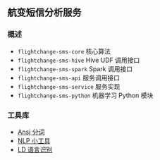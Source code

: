 ## 航变短信分析服务

### 概述

-   `flightchange-sms-core` 核心算法
-   `flightchange-sms-hive` Hive UDF 调用接口
-   `flightchange-sms-spark` Spark 调用接口
-   `flightchange-sms-api` 服务调用接口
-   `flightchange-sms-service` 服务实现
-   `flightchange-sms-python` 机器学习 Python 模块

### 工具库

-   [Ansj 分词](https://github.com/NLPchina/ansj_seg)
-   [NLP 小工具](http://www.nlpcn.org/docs/7)
-   [LD 语言识别](https://github.com/optimaize/language-detector)
